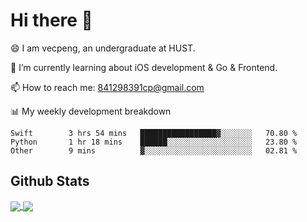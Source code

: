 
# Hi there 👋
😄 I am vecpeng, an undergraduate at HUST.

🌱 I’m currently learning about iOS development & Go & Frontend.

📫 How to reach me: 841298391cp@gmail.com

📊 My weekly development breakdown
<!--START_SECTION:waka-->

```text
Swift        3 hrs 54 mins   █████████████████▓░░░░░░░   70.80 %
Python       1 hr 18 mins    ██████░░░░░░░░░░░░░░░░░░░   23.80 %
Other        9 mins          ▓░░░░░░░░░░░░░░░░░░░░░░░░   02.81 %
```

<!--END_SECTION:waka-->

## Github Stats
<a href="https://github.com/anuraghazra/github-readme-stats">
  <img align="center" src="https://github-readme-stats.vercel.app/api?username=vecpeng&count_private=true&hide=stars" />
</a>
<a href="https://github.com/anuraghazra/convoychat">
  <img align="center" src="https://github-readme-stats.vercel.app/api/top-langs/?username=vecpeng&layout=compact" />
</a>

